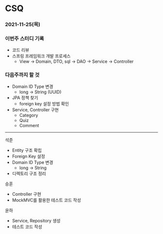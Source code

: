 # CSQ

### 2021-11-25(목)

### 이번주 스터디 기록

- 코드 리뷰
- 스프링 프레임워크 개발 프로세스
  - View → Domain, DTO, sql → DAO → Service → Controller



### 다음주까지 할 것

- Domain ID Type 변경
  - long → String (UUID)
- JPA 정책 찾기
  - foreign key 설정 방법 확인 
- Service, Controller 구현
  - Category
  - Quiz
  - Comment



------

석준

- Entity 구조 확립
- Foreign Key 설정
- Domain ID Type 변경
  - long -> String
- 디렉토리 구조 정리



승훈

- Controller 구현
- MockMVC를 활용한 테스트 코드 작성



윤하

- Service, Repository 생성
- 테스트 코드 작성



